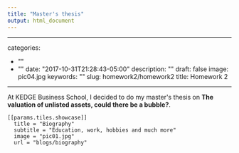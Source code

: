 ```yaml
---
title: "Master's thesis"
output: html_document
---
```

---
categories:
- ""
- ""
date: "2017-10-31T21:28:43-05:00"
description: ""
draft: false
image: pic04.jpg
keywords: ""
slug: homework2/homework2
title: Homework 2
---


At KEDGE Business School, I decided to do my master's thesis on **The valuation of unlisted assets, could there be a bubble?**. 

    [[params.tiles.showcase]]
      title = "Biography"
      subtitle = "Education, work, hobbies and much more"
      image = "pic01.jpg"
      url = "blogs/biography"